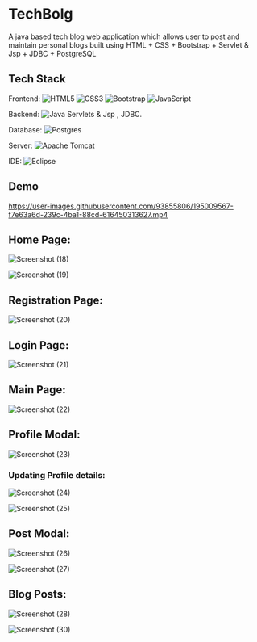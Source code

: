 # TechBolg
A java based tech blog web application which allows user to post and maintain personal blogs built using HTML + CSS + Bootstrap + Servlet & Jsp + JDBC + PostgreSQL

## Tech Stack

Frontend: ![HTML5](https://img.shields.io/badge/html5-%23E34F26.svg?style=for-the-badge&logo=html5&logoColor=white)  ![CSS3](https://img.shields.io/badge/css3-%231572B6.svg?style=for-the-badge&logo=css3&logoColor=white)  ![Bootstrap](https://img.shields.io/badge/bootstrap-%23563D7C.svg?style=for-the-badge&logo=bootstrap&logoColor=white) ![JavaScript](https://img.shields.io/badge/javascript-%23323330.svg?style=for-the-badge&logo=javascript&logoColor=%23F7DF1E)

Backend: ![Java](https://img.shields.io/badge/java-%23ED8B00.svg?style=for-the-badge&logo=java&logoColor=white) Servlets & Jsp , JDBC.

Database: ![Postgres](https://img.shields.io/badge/postgres-%23316192.svg?style=for-the-badge&logo=postgresql&logoColor=white)

Server: ![Apache Tomcat](https://img.shields.io/badge/apache%20tomcat-%23F8DC75.svg?style=for-the-badge&logo=apache-tomcat&logoColor=black)

IDE: ![Eclipse](https://img.shields.io/badge/Eclipse-FE7A16.svg?style=for-the-badge&logo=Eclipse&logoColor=white)


## Demo


https://user-images.githubusercontent.com/93855806/195009567-f7e63a6d-239c-4ba1-88cd-616450313627.mp4


## Home Page:

![Screenshot (18)](https://user-images.githubusercontent.com/93855806/195007614-745e96f0-163f-4aec-9e7b-9dc76937205d.png)

![Screenshot (19)](https://user-images.githubusercontent.com/93855806/195007702-c88d2168-acaf-41b2-a522-35060fd4feb1.png)


## Registration Page:

![Screenshot (20)](https://user-images.githubusercontent.com/93855806/195007782-37274124-c2d7-484d-88bd-09d99019dcda.png)


## Login Page:

![Screenshot (21)](https://user-images.githubusercontent.com/93855806/195007891-89a0ead0-f862-40d1-b6e0-2bd8ac3a6705.png)


## Main Page:

![Screenshot (22)](https://user-images.githubusercontent.com/93855806/195007940-2dbf7d51-acfd-4fee-afc6-f45822e56bc1.png)


## Profile Modal:

![Screenshot (23)](https://user-images.githubusercontent.com/93855806/195008088-efbda930-84c1-4134-9db9-686905cf05a0.png)

### Updating Profile details:
![Screenshot (24)](https://user-images.githubusercontent.com/93855806/195008141-f1ba84fa-00a5-4c01-a661-eafbaf677b17.png)

![Screenshot (25)](https://user-images.githubusercontent.com/93855806/195008193-dfd87500-0414-44e0-a959-e19b72a2b1ec.png)


## Post Modal:

![Screenshot (26)](https://user-images.githubusercontent.com/93855806/195008362-810d3a96-0ef2-4eab-bc79-02c3b992cdb9.png)

![Screenshot (27)](https://user-images.githubusercontent.com/93855806/195008407-bbe6b84f-6551-4502-8886-7a097ed5f041.png)


## Blog Posts:

![Screenshot (28)](https://user-images.githubusercontent.com/93855806/195008616-d2d4ee33-3d2a-4267-9fe2-6e108b6afbab.png)

![Screenshot (30)](https://user-images.githubusercontent.com/93855806/195008840-a4f17546-6b06-4806-a44a-257e10b6b789.png)




